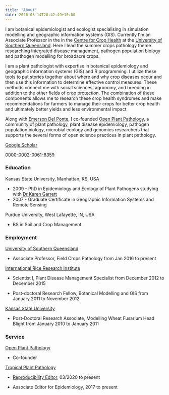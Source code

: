 ```yaml
---
title: "About"
date: 2020-03-14T20:42:49+10:00
---
```


I am botanical epidemiologist and ecologist specialising in simulation modelling and geographic information systems (GIS). Currently I'm an Associate Professor in the in the [Centre for Crop Health](https://www.facebook.com/CCHUSQ/) at the [University of Southern Queensland](https://www.usq.edu.au).
Here I lead the summer crops pathology theme researching integrated disease management, pathogen population biology and pathogen modelling for broadacre crops.

I am a plant pathologist with expertise in botanical epidemiology and geographic information systems (GIS) and R programming.
I utilize these tools to put stories together about where and why crop diseases occur and then use this information to determine effective control measures.
These methods connect me with social sciences, agronomy, and breeding in addition to the other fields of crop protection.
The combination of these components allows me to research these crop health syndromes and make recommendations for farmers to manage their crops for better crop health and ultimately better yields and less environmental impact. 
  
Along with [Emerson Del Ponte](https://delponte.netlify.com), I co-founded [Open Plant Pathology](https://openplantpathology.org/), a community of plant pathology, plant disease epidemiology, pathogen population biology, microbial ecology and genomics researchers that supports the several forms of open science practices in plant pathology.

<i class="ai ai-google-scholar" title = "Google Scholar"></i> [Google Scholar](https://scholar.google.com/citations?user=TQQzkCwAAAAJ&hl=en)  

<i class="fab fa-orcid" title = "ORCID"></i> [0000-0002-0061-8359](https://orcid.org/0000-0002-0061-8359)  

### Education

Kansas State University, Manhattan, KS, USA  

  * 2009 - PhD in Epidemiology and Ecology of Plant Pathogens studying with [Dr Karen Garrett](https://www.garrettlab.com/garrett/)
  * 2007 - Graduate Certificate in Geographic Information Systems and Remote Sensing

Purdue University, West Lafayette, IN, USA  

  * BS in Soil and Crop Management

### Employment

[University of Southern Queensland](https://usq.edu.au/)  

  * Associate Professor, Field Crops Pathology from Jan 2016 to present

[International Rice Research Institute](https://irri.org/)  

  * Scientist I, Plant Disease Management Specialist from December 2012 to December 2015  
  
  * Post-doctoral Research Fellow, Botanical Modelling and GIS from January 2011 to November 2012  
  
[Kansas State University](https://www.plantpath.k-state.edu)  

  * Post-Doctoral Research Associate, Modelling Wheat Fusarium Head Blight from January 2010 to January 2011  

### Service

[Open Plant Pathology](https://openplantpathology.org/)

  * Co-founder

[Tropical Plant Pathology](https://www.springer.com/life+sciences/plant+sciences/journal/40858)  

  * [Reproducibility Editor](http://sbfitopatologia.org.br/tpp/post/reproducibility-editor/), 03/2020 to present  

  * Associate Editor for Epidemiology, 2017 to present  
